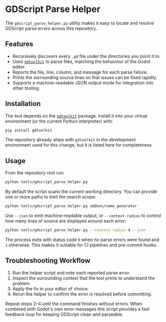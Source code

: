 # GDScript Parse Helper

The `gdscript_parse_helper.py` utility makes it easy to locate and resolve
GDScript parse errors across this repository.

## Features

- Recursively discovers every `.gd` file under the directories you point it to.
- Uses [`gdtoolkit`](https://github.com/Scony/godot-gdscript-toolkit) to parse
  files, matching the behaviour of the Godot editor.
- Reports the file, line, column, and message for each parse failure.
- Prints the surrounding source lines so that issues can be fixed rapidly.
- Supports a machine-readable JSON output mode for integration into other
  tooling.

## Installation

The tool depends on the [`gdtoolkit`](https://pypi.org/project/gdtoolkit/)
package.  Install it into your virtual environment (or the current Python
interpreter) with:

```bash
pip install gdtoolkit
```

The repository already ships with `gdtoolkit` in the development environment
used for this change, but it is listed here for completeness.

## Usage

From the repository root run:

```bash
python tools/gdscript_parse_helper.py
```

By default the script scans the current working directory.  You can provide one
or more paths to limit the search scope:

```bash
python tools/gdscript_parse_helper.py addons/name_generator
```

Use `--json` to emit machine-readable output, or `--context-radius` to control
how many lines of source are displayed around each error:

```bash
python tools/gdscript_parse_helper.py --context-radius 4 --json
```

The process exits with status code `0` when no parse errors were found and `1`
otherwise.  This makes it suitable for CI pipelines and pre-commit hooks.

## Troubleshooting Workflow

1. Run the helper script and note each reported parse error.
2. Inspect the surrounding context that the tool prints to understand the
   problem.
3. Apply the fix in your editor of choice.
4. Rerun the helper to confirm the error is resolved before committing.

Repeat steps 2–4 until the command finishes without errors.  When combined with
Godot's own error messages this script provides a fast feedback loop for keeping
GDScript clean and parseable.
